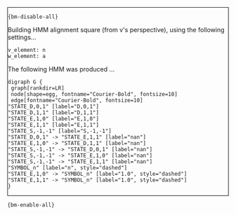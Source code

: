 <div style="border:1px solid black;">

`{bm-disable-all}`

Building HMM alignment square (from v's perspective), using the following settings...

```
v_element: n
w_element: a

```

The following HMM was produced ...

```{dot}
digraph G {
 graph[rankdir=LR]
 node[shape=egg, fontname="Courier-Bold", fontsize=10]
 edge[fontname="Courier-Bold", fontsize=10]
"STATE_D,0,1" [label="D,0,1"]
"STATE_D,1,1" [label="D,1,1"]
"STATE_E,1,0" [label="E,1,0"]
"STATE_E,1,1" [label="E,1,1"]
"STATE_S,-1,-1" [label="S,-1,-1"]
"STATE_D,0,1" -> "STATE_E,1,1" [label="nan"]
"STATE_E,1,0" -> "STATE_D,1,1" [label="nan"]
"STATE_S,-1,-1" -> "STATE_D,0,1" [label="nan"]
"STATE_S,-1,-1" -> "STATE_E,1,0" [label="nan"]
"STATE_S,-1,-1" -> "STATE_E,1,1" [label="nan"]
"SYMBOL_n" [label="n", style="dashed"]
"STATE_E,1,0" -> "SYMBOL_n" [label="1.0", style="dashed"]
"STATE_E,1,1" -> "SYMBOL_n" [label="1.0", style="dashed"]
}
```

</div>

`{bm-enable-all}`

